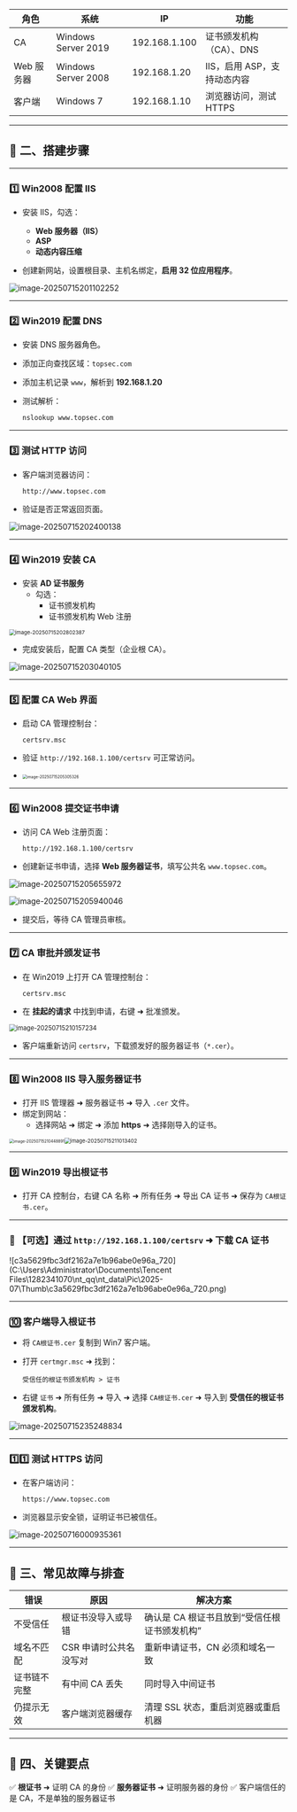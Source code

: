 | 角色       | 系统                | IP            | 功能                        |
| ---------- | ------------------- | ------------- | --------------------------- |
| CA         | Windows Server 2019 | 192.168.1.100 | 证书颁发机构（CA）、DNS     |
| Web 服务器 | Windows Server 2008 | 192.168.1.20  | IIS，启用 ASP，支持动态内容 |
| 客户端     | Windows 7           | 192.168.1.10  | 浏览器访问，测试 HTTPS      |

------

## 📌 二、搭建步骤

------

### 1️⃣ Win2008 配置 IIS

- 安装 IIS，勾选：
  - **Web 服务器（IIS）**
  - **ASP**
  - **动态内容压缩**

- 创建新网站，设置根目录、主机名绑定，**启用 32 位应用程序**。

![image-20250715201102252](C:\Users\Administrator\AppData\Roaming\Typora\typora-user-images\image-20250715201102252.png)

------

### 2️⃣ Win2019 配置 DNS

- 安装 DNS 服务器角色。
- 添加正向查找区域：`topsec.com`
- 添加主机记录 `www`，解析到 **192.168.1.20**

- 测试解析：

  ```bash
  nslookup www.topsec.com
  ```

------

### 3️⃣ 测试 HTTP 访问

- 客户端浏览器访问：

  ```
  http://www.topsec.com
  ```

- 验证是否正常返回页面。

![image-20250715202400138](C:\Users\Administrator\AppData\Roaming\Typora\typora-user-images\image-20250715202400138.png)

------

### 4️⃣ Win2019 安装 CA

- 安装 **AD 证书服务**
  - 勾选：
    - 证书颁发机构
    - 证书颁发机构 Web 注册

<img src="C:\Users\Administrator\AppData\Roaming\Typora\typora-user-images\image-20250715202802387.png" alt="image-20250715202802387" style="zoom:67%;" />

- 完成安装后，配置 CA 类型（企业根 CA）。

![image-20250715203040105](C:\Users\Administrator\AppData\Roaming\Typora\typora-user-images\image-20250715203040105.png)

------

### 5️⃣ 配置 CA Web 界面

- 启动 CA 管理控制台：

  ```
  certsrv.msc
  ```

- 验证 `http://192.168.1.100/certsrv` 可正常访问。

- <img src="C:\Users\Administrator\AppData\Roaming\Typora\typora-user-images\image-20250715205305326.png" alt="image-20250715205305326" style="zoom:50%;" />

------

### 6️⃣ Win2008 提交证书申请

- 访问 CA Web 注册页面：

  ```
  http://192.168.1.100/certsrv
  ```

- 创建新证书申请，选择 **Web 服务器证书**，填写公共名 `www.topsec.com`。

![image-20250715205655972](C:\Users\Administrator\AppData\Roaming\Typora\typora-user-images\image-20250715205655972.png)

![image-20250715205940046](C:\Users\Administrator\AppData\Roaming\Typora\typora-user-images\image-20250715205940046.png)

- 提交后，等待 CA 管理员审核。

------

### 7️⃣ CA 审批并颁发证书

- 在 Win2019 上打开 CA 管理控制台：

  ```
  certsrv.msc
  ```

- 在 **挂起的请求** 中找到申请，右键 ➜ 批准颁发。

<img src="C:\Users\Administrator\AppData\Roaming\Typora\typora-user-images\image-20250715210157234.png" alt="image-20250715210157234" style="zoom:80%;" />

- 客户端重新访问 `certsrv`，下载颁发好的服务器证书（`*.cer`）。

------

### 8️⃣ Win2008 IIS 导入服务器证书

- 打开 IIS 管理器 ➜ 服务器证书 ➜ 导入 `.cer` 文件。
- 绑定到网站：
  - 选择网站 ➜ 绑定 ➜ 添加 **https** ➜ 选择刚导入的证书。

<img src="C:\Users\Administrator\AppData\Roaming\Typora\typora-user-images\image-20250715210448891.png" alt="image-20250715210448891" style="zoom: 50%;" /><img src="C:\Users\Administrator\AppData\Roaming\Typora\typora-user-images\image-20250715211013402.png" alt="image-20250715211013402" style="zoom:67%;" />

------

### 9️⃣ Win2019 导出根证书

- 打开 CA 控制台，右键 CA 名称 ➜ 所有任务 ➜ 导出 CA 证书 ➜ 保存为 `CA根证书.cer`。

------

### 🔑 【可选】通过 `http://192.168.1.100/certsrv` ➜ 下载 CA 证书

![c3a5629fbc3df2162a7e1b96abe0e96a_720](C:\Users\Administrator\Documents\Tencent Files\1282341070\nt_qq\nt_data\Pic\2025-07\Thumb\c3a5629fbc3df2162a7e1b96abe0e96a_720.png)

------

### 🔟 客户端导入根证书

- 将 `CA根证书.cer` 复制到 Win7 客户端。

- 打开 `certmgr.msc` ➜ 找到：

  ```
  受信任的根证书颁发机构 > 证书
  ```

- 右键 `证书` ➜ 所有任务 ➜ 导入 ➜ 选择 `CA根证书.cer` ➜ 导入到 **受信任的根证书颁发机构**。

![image-20250715235248834](C:\Users\Administrator\AppData\Roaming\Typora\typora-user-images\image-20250715235248834.png)

------

### 1️⃣1️⃣ 测试 HTTPS 访问

- 在客户端访问：

  ```
  https://www.topsec.com
  ```

- 浏览器显示安全锁，证明证书已被信任。

![image-20250716000935361](C:\Users\Administrator\AppData\Roaming\Typora\typora-user-images\image-20250716000935361.png)

------

## 📌 三、常见故障与排查

| 错误         | 原因                   | 解决方案                                     |
| ------------ | ---------------------- | -------------------------------------------- |
| 不受信任     | 根证书没导入或导错     | 确认是 CA 根证书且放到“受信任根证书颁发机构” |
| 域名不匹配   | CSR 申请时公共名没写对 | 重新申请证书，CN 必须和域名一致              |
| 证书链不完整 | 有中间 CA 丢失         | 同时导入中间证书                             |
| 仍提示无效   | 客户端浏览器缓存       | 清理 SSL 状态，重启浏览器或重启机器          |

------

## 📌 四、关键要点

✅ **根证书** ➜ 证明 CA 的身份
 ✅ **服务器证书** ➜ 证明服务器的身份
 ✅ 客户端信任的是 CA，不是单独的服务器证书

